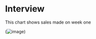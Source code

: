 # Interview
This chart shows sales made on week one

(![image](https://user-images.githubusercontent.com/64789117/208694387-bbb5e71f-dea2-43bd-9c8b-dcea31a38217.png))
